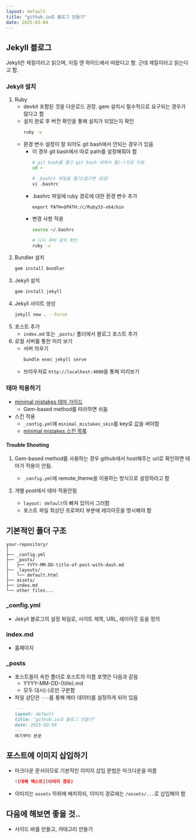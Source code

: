 ```yaml
---
layout: default
title: "github.io로 블로그 만들기"
date: 2025-03-04
---
```


## Jekyll 블로그
Jekyll은 제킬이라고 읽으며, 지킬 앤 하이드에서 따왔다고 함. 근데 제킬이라고 읽는다고 함.

### Jekyll 설치
1. Ruby
    - devkit 포함된 것을 다운로드 권장. gem 설치시 필수적으로 요구되는 경우가 많다고 함
    - 설치 완료 후 버전 확인을 통해 설치가 되었는지 확인
        ```bash
        ruby -v
        ```
    - 환경 변수 설정이 잘 되어도 git bash에서 안되는 경우가 있음
        - 이 경우 git bash에서 따로 path를 설정해줘야 함
            ```bash
            # git bash를 열고 git bash 내에서 홈(~)으로 이동
            cd ~

            # .bashrc 파일을 열기(없으면 생성)
            vi .bashrc
            ```
        - .bashrc 파일에 ruby 경로에 대한 환경 변수 추가
            ```
            export PATH=$PATH:/c/Ruby33-x64/bin
            ```
        - 변경 사항 적용
            ```bash
            source ~/.bashrc

            # 다시 루비 설치 확인
            ruby -v
            ```
2. Bundler 설치
    ```bash
    gem install bundler
    ```
3. Jekyll 설치
    ```bash
    gem install jekyll
    ```
4. Jekyll 사이트 생성
    ```bash
    jekyll new . --force
    ```
5. 포스트 추가
    - `index.md` 또는 `_posts/` 폴더에서 블로그 포스트 추가
6. 로컬 서버를 통한 미리 보기
    - 서버 띄우기
        ```bash
        bundle exec jekyll serve
        ```
    - 브라우저로 `http://localhost:4000`을 통해 미리보기

### 테마 적용하기
- [minimal mistakes 테마 가이드](https://mmistakes.github.io/minimal-mistakes/docs/quick-start-guide/#gem-based-method)
    - Gem-based method를 따라하면 쉬움
- 스킨 적용
    - `_config.yml`에 `minimal_mistakes_skin`를 key로 값을 써야함
    - [minimal mistakes 스킨 목록](https://github.com/mmistakes/minimal-mistakes?tab=readme-ov-file#skins-color-variations)


#### Trouble Shooting
1. Gem-based method를 사용하는 경우 github에서 host해주는 url로 확인하면 테마가 적용이 안됨.
    - `_config.yml`에 remote_theme을 이용하는 방식으로 설정하라고 함

2. 개별 post에서 테마 적용안됨
    - `layout: default`이 빠져 있어서 그러함
    - 포스트 파일 최상단 프로퍼티 부분에 레이아웃을 명시해야 함


## 기본적인 폴더 구조
```
your-repository/
│
├── _config.yml
├── _posts/
│   ├── YYYY-MM-DD-title-of-post-with-dash.md
├── _layouts/
│   └── default.html
├── assets/
├── index.md
└── other files...
```

### _config.yml
- Jekyll 블로그의 설정 파일로, 사이트 제목, URL, 레이아웃 등을 정의

### index.md
- 홈페이지

### _posts
- 포스트들이 속한 폴더로 포스트의 이름 포맷은 다음과 같음
    - YYYY-MM-DD-{title}.md
    - 모두 대시(-)로만 구분함
- 파일 상단은 `---`를 통해 메타 데이터를 설정하게 되어 있음
    ```md
    ---
    layout: default
    title: "github.io로 블로그 만들기"
    date: 2025-03-04
    ---
    여기부터 본문
    ```

## 포스트에 이미지 삽입하기
- 마크다운 문서이므로 기본적인 이미지 삽입 문법은 마크다운을 따름
    ```md
    ![대체 텍스트](이미지 경로)
    ```
- 이미지는 `assets` 하위에 배치하되, 이미지 경로에는 `/assets/...`로 삽입해야 함


## 다음에 해보면 좋을 것..
- 사이드 바를 만들고, 카테고리 만들기